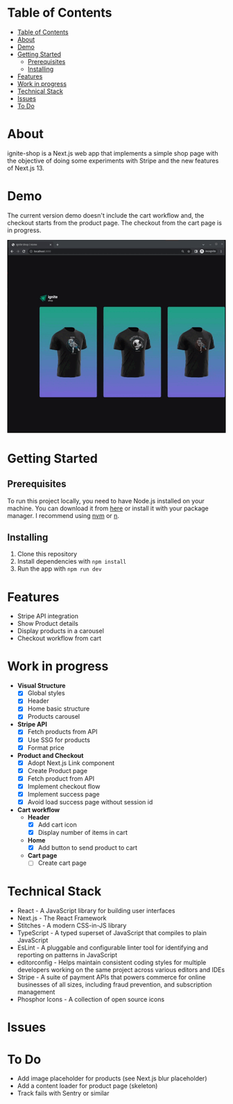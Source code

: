 
# Table of Contents

- [Table of Contents](#table-of-contents)
- [About](#about)
- [Demo](#demo)
- [Getting Started](#getting-started)
  - [Prerequisites](#prerequisites)
  - [Installing](#installing)
- [Features](#features)
- [Work in progress](#work-in-progress)
- [Technical Stack](#technical-stack)
- [Issues](#issues)
- [To Do](#to-do)

# About

ignite-shop is a Next.js web app that implements a simple shop page with the objective of doing some experiments with Stripe and the new features of Next.js 13.

# Demo

The current version demo doesn't include the cart workflow and, the checkout starts from the product page. The checkout from the cart page is in progress.

![Demo](/demo/ignite-shop-demo.gif)

# Getting Started

## Prerequisites

To run this project locally, you need to have Node.js installed on your machine. You can download it from [here](https://nodejs.org/en/download/) or install it with your package manager. I recommend using [nvm](https://github.com/nvm-sh/nvm) or [n](https://github.com/tj/n).

## Installing

1. Clone this repository
2. Install dependencies with `npm install`
3. Run the app with `npm run dev`

# Features

- Stripe API integration
- Show Product details
- Display products in a carousel
- Checkout workflow from cart

# Work in progress

- **Visual Structure**
  - [x] Global styles
  - [x] Header
  - [x] Home basic structure
  - [x] Products carousel
- **Stripe API**
  - [x] Fetch products from API
  - [x] Use SSG for products
  - [x] Format price
- **Product and Checkout**
  - [x] Adopt Next.js Link component
  - [x] Create Product page
  - [x] Fetch product from API
  - [x] Implement checkout flow
  - [x] Implement success page
  - [x] Avoid load success page without session id
- **Cart workflow**
  - **Header**
    - [x] Add cart icon
    - [x] Display number of items in cart
  - **Home**
    - [x] Add button to send product to cart
  - **Cart page**
    - [ ] Create cart page

# Technical Stack

- React - A JavaScript library for building user interfaces
- Next.js - The React Framework
- Stitches - A modern CSS-in-JS library
- TypeScript - A typed superset of JavaScript that compiles to plain JavaScript
- EsLint - A pluggable and configurable linter tool for identifying and reporting on patterns in JavaScript
- editorconfig - Helps maintain consistent coding styles for multiple developers working on the same project across various editors and IDEs
- Stripe - A suite of payment APIs that powers commerce for online businesses of all sizes, including fraud prevention, and subscription management
- Phosphor Icons - A collection of open source icons

# Issues


# To Do

- Add image placeholder for products (see Next.js blur placeholder)
- Add a content loader for product page (skeleton)
- Track fails with Sentry or similar